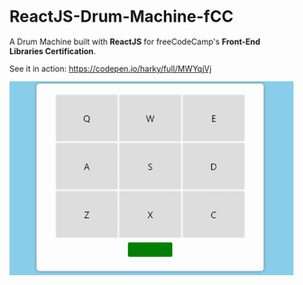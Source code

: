 # ReactJS-Drum-Machine-fCC

A Drum Machine built with  **ReactJS** for freeCodeCamp's **Front-End Libraries Certification**.

See it in action: https://codepen.io/harky/full/MWYqjVj


![Drum Machine](https://raw.githubusercontent.com/iamharky/ReactJS-Drum-Machine-fCC/master/drum-machine.gif)
